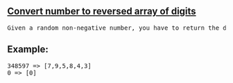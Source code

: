 <h2><a href="https://www.codewars.com/kata/5583090cbe83f4fd8c000051">Convert number to reversed array of digits</a></h2>

<pre>
Given a random non-negative number, you have to return the digits of this number within an array in reverse order.</pre>

<h2>Example:</h2>
<pre>348597 => [7,9,5,8,4,3]
0 => [0]</pre>
